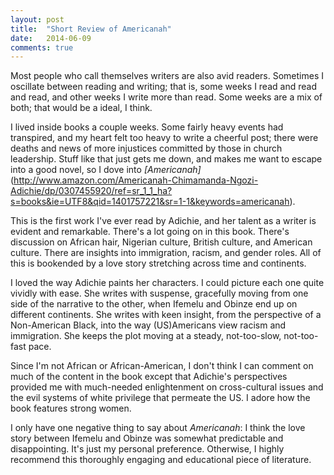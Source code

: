```yaml
---
layout: post
title:  "Short Review of Americanah"
date:   2014-06-09
comments: true
---
```


Most people who call themselves writers are also avid readers. Sometimes I oscillate between reading and writing; that is, some weeks I read and read and read, and other weeks I write more than read. Some weeks are a mix of both; that would be a ideal, I think.

I lived inside books a couple weeks. Some fairly heavy events had transpired, and my heart felt too heavy to write a cheerful post; there were deaths and news of more injustices committed by those in church leadership. Stuff like that just gets me down, and makes me want to escape into a good novel, so I dove into *[_Americanah_]*(http://www.amazon.com/Americanah-Chimamanda-Ngozi-Adichie/dp/0307455920/ref=sr_1_1_ha?s=books&ie=UTF8&qid=1401757221&sr=1-1&keywords=americanah).

This is the first work I've ever read by Adichie, and her talent as a writer is evident and remarkable. There's a lot going on in this book. There's discussion on African hair, Nigerian culture, British culture, and American culture. There are insights into immigration, racism, and gender roles. All of this is bookended by a love story stretching across time and continents.

I loved the way Adichie paints her characters. I could picture each one quite vividly with ease. She writes with suspense, gracefully moving from one side of the narrative to the other, when Ifemelu and Obinze end up on different continents. She writes with keen insight, from the perspective of a Non-American Black, into the way (US)Americans view racism and immigration. She keeps the plot moving at a steady, not-too-slow, not-too-fast pace.

Since I'm not African or African-American, I don't think I can comment on much of the content in the book except that Adichie's perspectives provided me with much-needed enlightenment on cross-cultural issues and the evil systems of white privilege that permeate the US. I adore how the book features strong women.

I only have one negative thing to say about *Americanah*: I think the love story between Ifemelu and Obinze was somewhat predictable and disappointing. It's just my personal preference. Otherwise, I highly recommend this thoroughly engaging and educational piece of literature.
